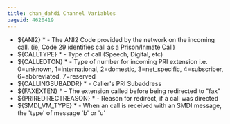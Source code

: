 ```yaml
---
title: chan_dahdi Channel Variables
pageid: 4620419
---
```


* ${ANI2} \* - The ANI2 Code provided by the network on the incoming call. (ie, Code 29 identifies call as a Prison/Inmate Call)
* ${CALLTYPE} \* - Type of call (Speech, Digital, etc)
* ${CALLEDTON} \* - Type of number for incoming PRI extension i.e. 0=unknown, 1=international, 2=domestic, 3=net_specific, 4=subscriber, 6=abbreviated, 7=reserved
* ${CALLINGSUBADDR} \* - Caller's PRI Subaddress
* ${FAXEXTEN} \* - The extension called before being redirected to "fax"
* ${PRIREDIRECTREASON} \* - Reason for redirect, if a call was directed
* ${SMDI_VM_TYPE} \* - When an call is received with an SMDI message, the 'type' of message 'b' or 'u'
